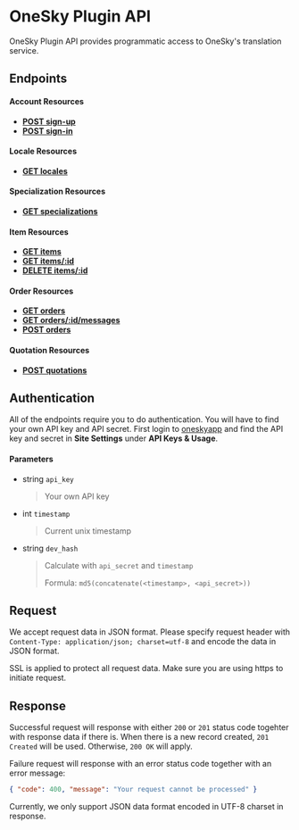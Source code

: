 # OneSky Plugin API

OneSky Plugin API provides programmatic access to OneSky's translation service.

## Endpoints

#### Account Resources
- [**POST sign-up**](endpoints/account/POST_sign-up.md)
- [**POST sign-in**](endpoints/account/POST_sign-in.md)


#### Locale Resources
- [**GET locales**](endpoints/locale/GET_locales.md)


#### Specialization Resources
- [**GET specializations**](endpoints/specialization/GET_specializations.md)


#### Item Resources

- [**GET items**](endpoints/item/GET_items.md)
- [**GET items/:id**](endpoints/item/GET_items_id.md)
- [**DELETE items/:id**](endpoints/item/DELETE_items_id.md)


#### Order Resources
- [**GET orders**](/endpoints/order/GET_orders.md)
- [**GET orders/:id/messages**](endpoints/order/GET_orders_id_messages.md)
- [**POST orders**](endpoints/order/POST_orders.md)


#### Quotation Resources
- [**POST quotations**](endpoints/quotation/POST_quotations.md)


## Authentication

All of the endpoints require you to do authentication. You will have to find your own API key and API secret. First login to [oneskyapp](http://www.oneskyapp.com) and find the API key and secret in **Site Settings** under **API Keys & Usage**.

#### Parameters
- string `api_key`
  > Your own API key

- int `timestamp`
  > Current unix timestamp

- string `dev_hash`
  > Calculate with `api_secret` and `timestamp`
  >
  > Formula: `md5(concatenate(<timestamp>, <api_secret>))`

## Request
We accept request data in JSON format. Please specify request header with `Content-Type: application/json; charset=utf-8` and encode the data in JSON format.

SSL is applied to protect all request data. Make sure you are using https to initiate request.

## Response
Successful request will response with either `200` or `201` status code togehter with response data if there is. When there is a new record created, `201 Created` will be used. Otherwise, `200 OK` will apply.

Failure request will response with an error status code together with an error message:
``` json
{ "code": 400, "message": "Your request cannot be processed" }
```

Currently, we only support JSON data format encoded in UTF-8 charset in response.
